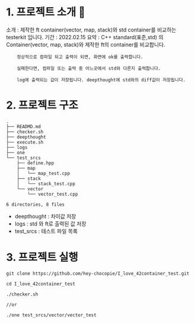 # 1. 프로젝트 소개 🚛

소개 : 제작한 ft container(vector, map, stack)와 std container를 비교하는 testerkit 입니다.
기간 : 2022.02.15
요약 :  C++ standard(표준,std) 의 Container(vector, map, stack)와 제작한 ft의 container를 비교합니다.
		
		정상적으로 컴파일 되고 출력이 되면, 화면에 ok를 출력합니다.
		
		실패한다면, 컴파일 또는 출력 중 어느곳에서 std와 다른지 출력합니다.
		
		log에 출력되는 값이 저장됩니다. deepthought에 std와의 diff값이 저장됩니다.

# 2. 프로젝트 구조
```
.
├── READMD.md
├── checker.sh
├── deepthought
├── execute.sh
├── logs
├── one
└── test_srcs
    ├── define.hpp
    ├── map
    │   └── map_test.cpp
    ├── stack
    │   └── stack_test.cpp
    └── vector
        └── vector_test.cpp

6 directories, 8 files
```
* deepthought : 차이값 저장
* logs : std 와 ft로 출력된 값 저장
* test_srcs : 테스트 파일 목록

# 3. 프로젝트 실행
```
git clone https://github.com/hey-chocopie/I_love_42container_test.git

cd I_love_42container_test

./checker.sh

//or

./one test_srcs/vector/vector_test
```
